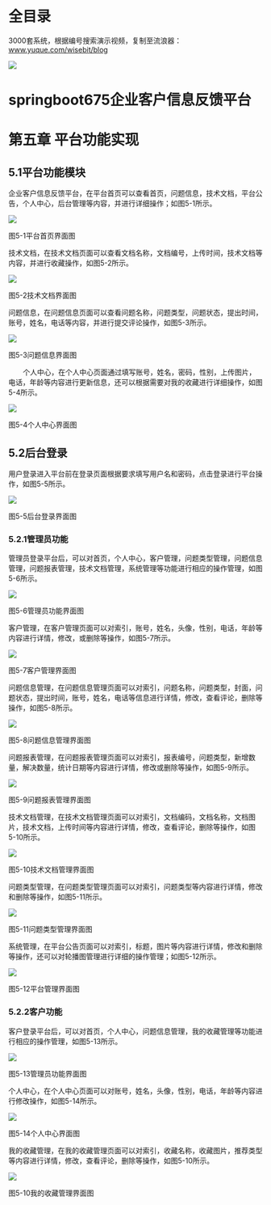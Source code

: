 # 全目录

3000套系统，根据编号搜索演示视频，复制至流浪器：www.yuque.com/wisebit/blog


![](https://bitwise.oss-cn-heyuan.aliyuncs.com/2024/11/06/qq_wechat.png)

# springboot675企业客户信息反馈平台

# 第五章 平台功能实现
## 5.1平台功能模块
企业客户信息反馈平台，在平台首页可以查看首页，问题信息，技术文档，平台公告，个人中心，后台管理等内容，并进行详细操作；如图5-1所示。

![](/md/blog.007.png)

图5-1平台首页界面图

技术文档，在技术文档页面可以查看文档名称，文档编号，上传时间，技术文档等内容，并进行收藏操作，如图5-2所示。

![](/md/blog.008.png)

图5-2技术文档界面图

问题信息，在问题信息页面可以查看问题名称，问题类型，问题状态，提出时间，账号，姓名，电话等内容，并进行提交评论操作，如图5-3所示。

![](/md/blog.009.png)

图5-3问题信息界面图

`    `个人中心，在个人中心页面通过填写账号，姓名，密码，性别，上传图片，电话，年龄等内容进行更新信息，还可以根据需要对我的收藏进行详细操作，如图5-4所示。

![](/md/blog.010.png)

图5-4个人中心界面图

## 5.2后台登录
用户登录进入平台前在登录页面根据要求填写用户名和密码，点击登录进行平台操作，如图5-5所示。

![](/md/blog.011.png)

图5-5后台登录界面图
### 5.2.1管理员功能
管理员登录平台后，可以对首页，个人中心，客户管理，问题类型管理，问题信息管理，问题报表管理，技术文档管理，系统管理等功能进行相应的操作管理，如图5-6所示。

![](/md/blog.009.png)

图5-6管理员功能界面图

客户管理，在客户管理页面可以对索引，账号，姓名，头像，性别，电话，年龄等内容进行详情，修改，或删除等操作，如图5-7所示。

![](/md/blog.012.png)

图5-7客户管理界面图

问题信息管理，在问题信息管理页面可以对索引，问题名称，问题类型，封面，问题状态，提出时间，账号，姓名，电话等信息进行详情，修改，查看评论，删除等操作，如图5-8所示。

![](/md/blog.013.png)

图5-8问题信息管理界面图

问题报表管理，在问题报表管理页面可以对索引，报表编号，问题类型，新增数量，解决数量，统计日期等内容进行详情，修改或删除等操作，如图5-9所示。

![](/md/blog.014.png)

图5-9问题报表管理界面图

技术文档管理，在技术文档管理页面可以对索引，文档编码，文档名称，文档图片，技术文档，上传时间等内容进行详情，修改，查看评论，删除等操作，如图5-10所示。

![](/md/blog.015.png)

图5-10技术文档管理界面图

问题类型管理，在问题类型管理页面可以对索引，问题类型等内容进行详情，修改和删除等操作，如图5-11所示。

![](/md/blog.016.png)

图5-11问题类型管理界面图

系统管理，在平台公告页面可以对索引，标题，图片等内容进行详情，修改和删除等操作，还可以对轮播图管理进行详细的操作管理；如图5-12所示。

![](/md/blog.017.png)

图5-12平台管理界面图

### 5.2.2客户功能
客户登录平台后，可以对首页，个人中心，问题信息管理，我的收藏管理等功能进行相应的操作管理，如图5-13所示。

![](/md/blog.018.png)

图5-13管理员功能界面图

个人中心，在个人中心页面可以对账号，姓名，头像，性别，电话，年龄等内容进行修改操作，如图5-14所示。

![](/md/blog.016.png)

图5-14个人中心界面图

我的收藏管理，在我的收藏管理页面可以对索引，收藏名称，收藏图片，推荐类型等内容进行详情，修改，查看评论，删除等操作，如图5-10所示。

![](/md/blog.015.png)

图5-10我的收藏管理界面图



